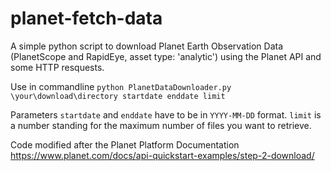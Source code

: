 # planet-fetch-data

A simple python script to download Planet Earth Observation Data (PlanetScope and RapidEye, asset type: 'analytic') using the Planet API and some HTTP resquests.

Use in commandline
`python PlanetDataDownloader.py \your\download\directory startdate enddate limit`

Parameters `startdate` and `enddate` have to be in `YYYY-MM-DD` format. 
`limit` is a number standing for the maximum number of files you want to retrieve.

Code modified after the Planet Platform Documentation https://www.planet.com/docs/api-quickstart-examples/step-2-download/
